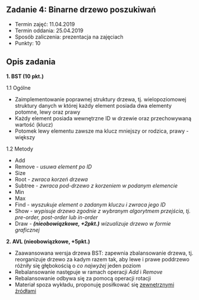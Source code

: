 ## Zadanie 4: Binarne drzewo poszukiwań

* Termin zajęć: 11.04.2019
* Termin oddania: 25.04.2019
* Sposób zaliczenia: prezentacja na zajęciach
* Punkty: 10

## Opis zadania

**1. BST (10 pkt.)**

  1.1 Ogólne
  * Zaimplementowanie poprawnej struktury drzewa, tj. wielopoziomowej struktury danych w której każdy element posiada dwa elementy potomne, lewy oraz prawy
  * Każdy element posiada wewnętrzne ID w drzewie oraz przechowywaną wartość (klucz)
  * Potomek lewy elementu zawsze ma klucz mniejszy or rodzica, prawy - większy
  
  1.2 Metody
  * Add
  * Remove - *usuwa element po ID*
  * Size
  * Root - *zwraca korzeń drzewa*
  * Subtree - *zwraca pod-drzewo z korzeniem w podanym elemencie*
  * Min
  * Max
  * Find - *wyszukuje element o zadanym kluczu i zwraca jego ID*
  * Show - *wypisuje drzewo zgodnie z wybranym algorytmem przejścia, tj. pre-order, post-order lub in-order*
  * Draw - ***(nieobowiązkowe, +2pkt.)** wizualizuje drzewo w formie graficznej*
  
**2. AVL (nieobowiązkowe, +5pkt.)**

  * Zaawansowana wersja drzewa BST: zapewnia zbalansowanie drzewa, tj. reorganizuje drzewo za kadym razem tak, aby lewe i prawe poddrzewo różniły się głębokością o *co najwyżej* jeden poziom
  * Rebalansowanie następuje w ramach operacji *Add* i *Remove*
  * Rebalansowanie odbywa się za pomocą operacji rotacji
  * Materiał spoza wykładu, proponuję posiłkować się [zewnętrznymi źródłami](https://www.tutorialspoint.com/data_structures_algorithms/avl_tree_algorithm.htm)
